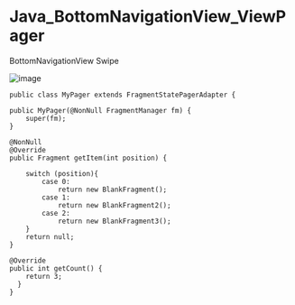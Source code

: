# Java_BottomNavigationView_ViewPager
BottomNavigationView Swipe

![image](https://user-images.githubusercontent.com/60017090/137576121-ea35dabb-b17c-4608-b707-51353a1a2c94.png)

    public class MyPager extends FragmentStatePagerAdapter {

    public MyPager(@NonNull FragmentManager fm) {
        super(fm);
    }

    @NonNull
    @Override
    public Fragment getItem(int position) {

        switch (position){
            case 0:
                return new BlankFragment();
            case 1:
                return new BlankFragment2();
            case 2:
                return new BlankFragment3();
        }
        return null;
    }

    @Override
    public int getCount() {
        return 3;
      }
    }
